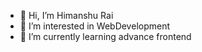 - 👋 Hi, I’m Himanshu Rai
- 👀 I’m interested in WebDevelopment
- 🌱 I’m currently learning advance frontend
  


<!---
HawkeyeAKAMihawk/HawkeyeAKAMihawk is a ✨ special ✨ repository because its `README.md` (this file) appears on your GitHub profile.
You can click the Preview link to take a look at your changes.
--->
